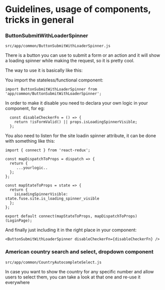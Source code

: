 Guidelines, usage of components, tricks in general
==================================================


### ButtonSubmitWithLoaderSpinner
```
src/app/common/ButtonSubmitWithLoaderSpinner.js
```

There is a button you can use to submit a form or an action and it will show a loading spinner while making the request, so it is pretty cool.

The way to use it is basically like this:

You import the stateless/functional component:
```
import ButtonSubmitWithLoaderSpinner from 'app/common/ButtonSubmitWithLoaderSpinner';
```

In order to make it disable you need to declara your own logic in your component, for eg:
```
  const disableCheckerFn = () => {
    return !isFormValid() || props.isLoadingSpinnerVisible;
  };
```

You also need to listen for the site loadin spinner attribute, it can be done with something like this:
```
import { connect } from 'react-redux';

const mapDispatchToProps = dispatch => {
  return {
     ...yourlogic..
  };
};

const mapStateToProps = state => {
  return {
    isLoadingSpinnerVisible: state.fuse.site.is_loading_spinner_visible
  };
};

export default connect(mapStateToProps, mapDispatchToProps)(LoginPage);
```

And finally just including it in the right place in your component:
```
<ButtonSubmitWithLoaderSpinner disableCheckerFn={disableCheckerFn} />
```

### American country search and select, dropdown component
```
src/app/common/CountryAutocompleteSelect.js
```

In case you want to show the country for any specific number and allow users to select them, you can take a look at that one and re-use it everywhere
